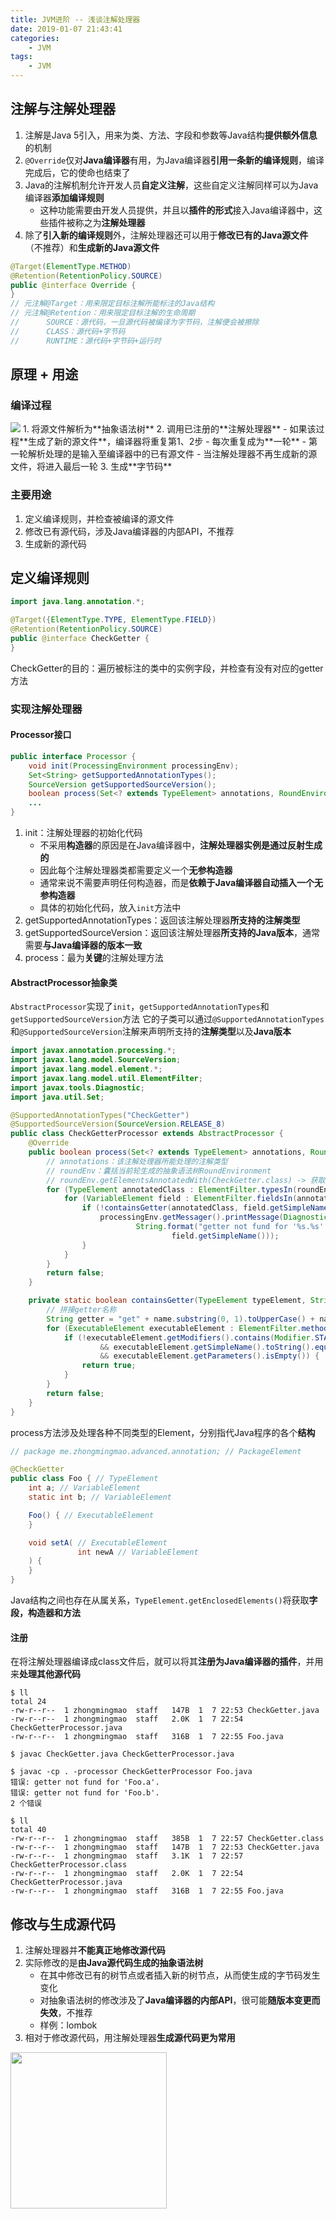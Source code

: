 ```yaml
---
title: JVM进阶 -- 浅谈注解处理器
date: 2019-01-07 21:43:41
categories:
    - JVM
tags:
    - JVM
---
```


## 注解与注解处理器
1. 注解是Java 5引入，用来为类、方法、字段和参数等Java结构**提供额外信息**的机制
2. `@Override`仅对**Java编译器**有用，为Java编译器**引用一条新的编译规则**，编译完成后，它的使命也结束了
3. Java的注解机制允许开发人员**自定义注解**，这些自定义注解同样可以为Java编译器**添加编译规则**
    - 这种功能需要由开发人员提供，并且以**插件的形式**接入Java编译器中，这些插件被称之为**注解处理器**
4. 除了**引入新的编译规则**外，注解处理器还可以用于**修改已有的Java源文件**（不推荐）和**生成新的Java源文件**

```java
@Target(ElementType.METHOD)
@Retention(RetentionPolicy.SOURCE)
public @interface Override {
}
// 元注解@Target：用来限定目标注解所能标注的Java结构
// 元注解@Retention：用来限定目标注解的生命周期
//      SOURCE：源代码，一旦源代码被编译为字节码，注解便会被擦除
//      CLASS：源代码+字节码
//      RUNTIME：源代码+字节码+运行时
```

<!-- more -->

## 原理 + 用途

### 编译过程
<img src="https://jvm-1253868755.cos.ap-guangzhou.myqcloud.com/advanced/jvm-advanced-annotation-processor.png" />
1. 将源文件解析为**抽象语法树**
2. 调用已注册的**注解处理器**
    - 如果该过程**生成了新的源文件**，编译器将重复第1、2步
    - 每次重复成为**一轮**
    - 第一轮解析处理的是输入至编译器中的已有源文件
    - 当注解处理器不再生成新的源文件，将进入最后一轮
3. 生成**字节码**

### 主要用途
1. 定义编译规则，并检查被编译的源文件
2. 修改已有源代码，涉及Java编译器的内部API，不推荐
3. 生成新的源代码

## 定义编译规则
```java
import java.lang.annotation.*;

@Target({ElementType.TYPE, ElementType.FIELD})
@Retention(RetentionPolicy.SOURCE)
public @interface CheckGetter {
}
```
CheckGetter的目的：遍历被标注的类中的实例字段，并检查有没有对应的getter方法

### 实现注解处理器

#### Processor接口
```java
public interface Processor {
    void init(ProcessingEnvironment processingEnv);
    Set<String> getSupportedAnnotationTypes();
    SourceVersion getSupportedSourceVersion();
    boolean process(Set<? extends TypeElement> annotations, RoundEnvironment roundEnv);
    ...
}
```
1. init：注解处理器的初始化代码
    - 不采用**构造器**的原因是在Java编译器中，**注解处理器实例是通过反射生成的**
    - 因此每个注解处理器类都需要定义一个**无参构造器**
    - 通常来说不需要声明任何构造器，而是**依赖于Java编译器自动插入一个无参构造器**
    - 具体的初始化代码，放入`init`方法中
2. getSupportedAnnotationTypes：返回该注解处理器**所支持的注解类型**
3. getSupportedSourceVersion：返回该注解处理器**所支持的Java版本**，通常需要**与Java编译器的版本一致**
4. process：最为**关键**的注解处理方法

#### AbstractProcessor抽象类
`AbstractProcessor`实现了`init`，`getSupportedAnnotationTypes`和`getSupportedSourceVersion`方法
它的子类可以通过`@SupportedAnnotationTypes`和`@SupportedSourceVersion`注解来声明所支持的**注解类型**以及**Java版本**
```java
import javax.annotation.processing.*;
import javax.lang.model.SourceVersion;
import javax.lang.model.element.*;
import javax.lang.model.util.ElementFilter;
import javax.tools.Diagnostic;
import java.util.Set;

@SupportedAnnotationTypes("CheckGetter")
@SupportedSourceVersion(SourceVersion.RELEASE_8)
public class CheckGetterProcessor extends AbstractProcessor {
    @Override
    public boolean process(Set<? extends TypeElement> annotations, RoundEnvironment roundEnv) {
        // annotations：该注解处理器所能处理的注解类型
        // roundEnv：囊括当前轮生成的抽象语法树RoundEnvironment
        // roundEnv.getElementsAnnotatedWith(CheckGetter.class) -> 获取所有被@CheckGetter注解的类
        for (TypeElement annotatedClass : ElementFilter.typesIn(roundEnv.getElementsAnnotatedWith(CheckGetter.class))) {
            for (VariableElement field : ElementFilter.fieldsIn(annotatedClass.getEnclosedElements())) {
                if (!containsGetter(annotatedClass, field.getSimpleName().toString())) {
                    processingEnv.getMessager().printMessage(Diagnostic.Kind.ERROR,
                            String.format("getter not fund for '%s.%s'.", annotatedClass.getSimpleName(),
                                    field.getSimpleName()));
                }
            }
        }
        return false;
    }

    private static boolean containsGetter(TypeElement typeElement, String name) {
        // 拼接getter名称
        String getter = "get" + name.substring(0, 1).toUpperCase() + name.substring(1).toLowerCase();
        for (ExecutableElement executableElement : ElementFilter.methodsIn(typeElement.getEnclosedElements())) {
            if (!executableElement.getModifiers().contains(Modifier.STATIC)
                    && executableElement.getSimpleName().toString().equals(getter)
                    && executableElement.getParameters().isEmpty()) {
                return true;
            }
        }
        return false;
    }
}
```
process方法涉及处理各种不同类型的Element，分别指代Java程序的各个**结构**
```java
// package me.zhongmingmao.advanced.annotation; // PackageElement

@CheckGetter
public class Foo { // TypeElement
    int a; // VariableElement
    static int b; // VariableElement

    Foo() { // ExecutableElement
    }

    void setA( // ExecutableElement
               int newA // VariableElement
    ) {
    }
}
```
Java结构之间也存在从属关系，`TypeElement.getEnclosedElements()`将获取**字段，构造器和方法**

#### 注册
在将注解处理器编译成class文件后，就可以将其**注册为Java编译器的插件**，并用来**处理其他源代码**
```shell
$ ll
total 24
-rw-r--r--  1 zhongmingmao  staff   147B  1  7 22:53 CheckGetter.java
-rw-r--r--  1 zhongmingmao  staff   2.0K  1  7 22:54 CheckGetterProcessor.java
-rw-r--r--  1 zhongmingmao  staff   316B  1  7 22:55 Foo.java

$ javac CheckGetter.java CheckGetterProcessor.java

$ javac -cp . -processor CheckGetterProcessor Foo.java
错误: getter not fund for 'Foo.a'.
错误: getter not fund for 'Foo.b'.
2 个错误

$ ll
total 40
-rw-r--r--  1 zhongmingmao  staff   385B  1  7 22:57 CheckGetter.class
-rw-r--r--  1 zhongmingmao  staff   147B  1  7 22:53 CheckGetter.java
-rw-r--r--  1 zhongmingmao  staff   3.1K  1  7 22:57 CheckGetterProcessor.class
-rw-r--r--  1 zhongmingmao  staff   2.0K  1  7 22:54 CheckGetterProcessor.java
-rw-r--r--  1 zhongmingmao  staff   316B  1  7 22:55 Foo.java
```

## 修改与生成源代码
1. 注解处理器并**不能真正地修改源代码**
2. 实际修改的是**由Java源代码生成的抽象语法树**
    - 在其中修改已有的树节点或者插入新的树节点，从而使生成的字节码发生变化
    - 对抽象语法树的修改涉及了**Java编译器的内部API**，很可能**随版本变更而失效**，不推荐
    - 样例：lombok
3. 相对于修改源代码，用注解处理器**生成源代码更为常用**

<img src="https://jvm-1253868755.cos.ap-guangzhou.myqcloud.com/advanced/jvm-advanced-annotation-processor-lombok.png" width=250/>

<!-- indicate-the-source -->
